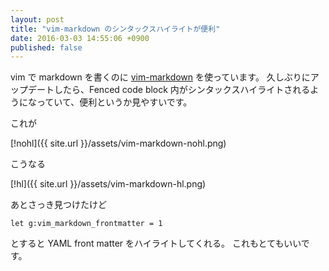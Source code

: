 ```yaml
---
layout: post
title: "vim-markdown のシンタックスハイライトが便利"
date: 2016-03-03 14:55:06 +0900
published: false
---
```


vim で markdown を書くのに [vim-markdown](https://github.com/plasticboy/vim-markdown) を使っています。
久しぶりにアップデートしたら、Fenced code block 内がシンタックスハイライトされるようになっていて、便利というか見やすいです。

これが

[!nohl]({{ site.url }}/assets/vim-markdown-nohl.png)

こうなる

[!hl]({{ site.url }}/assets/vim-markdown-hl.png)

あとさっき見つけたけど

```vimrc
let g:vim_markdown_frontmatter = 1
```

とすると YAML front matter をハイライトしてくれる。
これもとてもいいです。
